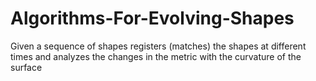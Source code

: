 # Algorithms-For-Evolving-Shapes
Given a sequence of shapes registers (matches) the shapes at different times and analyzes the changes in the metric with the curvature of the surface
